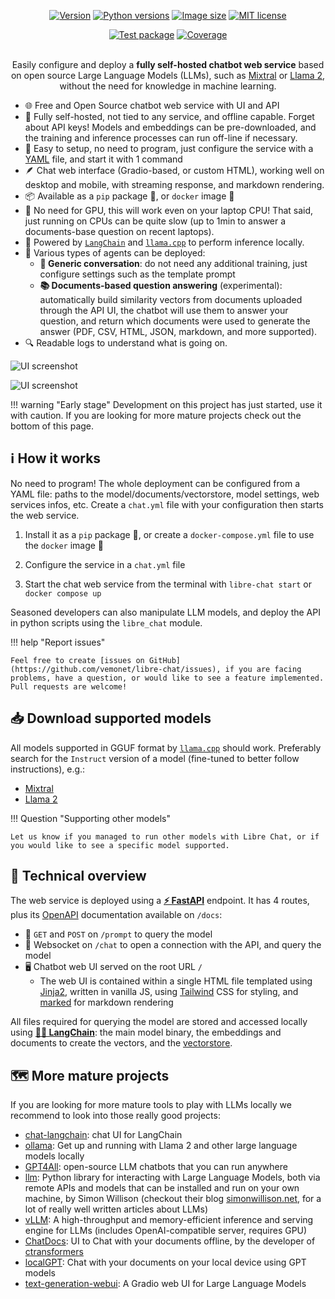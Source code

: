 <div align="center" markdown="span">

[![Version](https://img.shields.io/pypi/v/libre-chat)](https://pypi.org/project/libre-chat) [![Python versions](https://img.shields.io/pypi/pyversions/libre-chat)](https://pypi.org/project/libre-chat) [![Image size](https://ghcr-badge.egpl.dev/vemonet/libre-chat/size)](https://github.com/vemonet/libre-chat/pkgs/container/libre-chat) [![MIT license](https://img.shields.io/pypi/l/libre-chat)](https://github.com/vemonet/libre-chat/blob/main/LICENSE.txt)
<br />

[![Test package](https://github.com/vemonet/libre-chat/actions/workflows/test.yml/badge.svg)](https://github.com/vemonet/libre-chat/actions/workflows/test.yml) [![Coverage](https://coverage-badge.samuelcolvin.workers.dev/vemonet/libre-chat.svg)](https://coverage-badge.samuelcolvin.workers.dev/redirect/vemonet/libre-chat)
<br /><br />

Easily configure and deploy a **fully self-hosted chatbot web service** based on open source Large Language Models (LLMs), such as [Mixtral](https://mistral.ai/news/mixtral-of-experts) or [Llama 2](https://ai.meta.com/llama/), without the need for knowledge in machine learning.

</div>

- 🌐 Free and Open Source chatbot web service with UI and API
- 🏡 Fully self-hosted, not tied to any service, and offline capable. Forget about API keys! Models and embeddings can be pre-downloaded, and the training and inference processes can run off-line if necessary.
- 🚀 Easy to setup, no need to program, just configure the service with a [YAML](https://yaml.org/) file, and start it with 1 command
- 🪶 Chat web interface (Gradio-based, or custom HTML), working well on desktop and mobile, with streaming response, and markdown rendering.
- 📦 Available as a `pip` package 🐍, or `docker` image 🐳
- 🐌 No need for GPU, this will work even on your laptop CPU! That said, just running on CPUs can be quite slow (up to 1min to answer a documents-base question on recent laptops).
- 🦜 Powered by [`LangChain`](https://python.langchain.com) and [`llama.cpp`](https://github.com/ggerganov/llama.cpp) to perform inference locally.
- 🤖 Various types of agents can be deployed:
  - **💬 Generic conversation**: do not need any additional training, just configure settings such as the template prompt
  - **📚 Documents-based question answering** (experimental): automatically build similarity vectors from documents uploaded through the API UI, the chatbot will use them to answer your question, and return which documents were used to generate the answer (PDF, CSV, HTML, JSON, markdown, and more supported).
- 🔍 Readable logs to understand what is going on.

![UI screenshot](/libre-chat/assets/screenshot.png)

![UI screenshot](/libre-chat/assets/screenshot-light.png)

!!! warning "Early stage"
	Development on this project has just started, use it with caution. If you are looking for more mature projects check out the bottom of this page.

## ℹ️ How it works

No need to program! The whole deployment can be configured from a YAML file: paths to the model/documents/vectorstore, model settings, web services infos, etc. Create a `chat.yml` file with your configuration then starts the web service.

1. Install it as a `pip` package 🐍, or create a `docker-compose.yml` file to use the `docker` image 🐳

2. Configure the service in a `chat.yml` file

3. Start the chat web service from the terminal with `libre-chat start` or `docker compose up`

Seasoned developers can also manipulate LLM models, and deploy the API in python scripts using the `libre_chat` module.

!!! help "Report issues"

    Feel free to create [issues on GitHub](https://github.com/vemonet/libre-chat/issues), if you are facing problems, have a question, or would like to see a feature implemented. Pull requests are welcome!

## 📥 Download supported models

All models supported in GGUF format by [`llama.cpp`](https://github.com/ggerganov/llama.cpp) should work. Preferably search for the `Instruct` version of a model (fine-tuned to better follow instructions), e.g.:

* [Mixtral](https://huggingface.co/TheBloke/Mixtral-8x7B-Instruct-v0.1-GGUF)
* [Llama 2](https://huggingface.co/TheBloke/Llama-2-7B-32K-Instruct-GGUF)


!!! Question "Supporting other models"

    Let us know if you managed to run other models with Libre Chat, or if you would like to see a specific model supported.

## 🔎 Technical overview

The web service is deployed using a [**⚡ FastAPI**](https://fastapi.tiangolo.com) endpoint. It has 4 routes, plus its [OpenAPI](https://www.openapis.org/) documentation available on `/docs`:

- 📮 `GET` and `POST` on `/prompt` to query the model
- 🔌 Websocket on `/chat` to open a connection with the API, and query the model
- 🖥️ Chatbot web UI served on the root URL `/`
    - The web UI is contained within a single HTML file templated using [Jinja2](https://jinja.palletsprojects.com), written in vanilla JS, using [Tailwind](https://tailwindcss.com) CSS for styling, and [marked](https://marked.js.org/) for markdown rendering

All files required for querying the model are stored and accessed locally using [**🦜🔗 LangChain**](https://python.langchain.com): the main model binary, the embeddings and documents to create the vectors, and the [vectorstore](https://python.langchain.com/docs/modules/data_connection/vectorstores/).

## 🗺️ More mature projects

If you are looking for more mature tools to play with LLMs locally we recommend to look into those really good projects:

* [chat-langchain](https://github.com/langchain-ai/chat-langchain): chat UI for LangChain
* [ollama](https://github.com/jmorganca/ollama): Get up and running with Llama 2 and other large language models locally
* [GPT4All](https://gpt4all.io): open-source LLM chatbots that you can run anywhere
* [llm](https://github.com/simonw/llm): Python library for interacting with Large Language Models, both via remote APIs and models that can be installed and run on your own machine, by Simon Willison (checkout their blog [simonwillison.net](https://simonwillison.net), for a lot of really well written articles about LLMs)
* [vLLM](https://github.com/vllm-project/vllm): A high-throughput and memory-efficient inference and serving engine for LLMs (includes OpenAI-compatible server, requires GPU)
* [ChatDocs](https://github.com/marella/chatdocs): UI to Chat with your documents offline, by the developer of [ctransformers](https://github.com/marella/ctransformers)
* [localGPT](https://github.com/PromtEngineer/localGPT): Chat with your documents on your local device using GPT models
* [text-generation-webui](https://github.com/oobabooga/text-generation-webui): A Gradio web UI for Large Language Models
